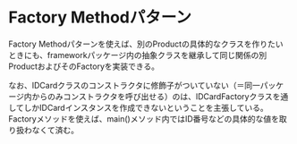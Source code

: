 # Factory Methodパターン

Factory Methodパターンを使えば、別のProductの具体的なクラスを作りたいときにも、frameworkパッケージ内の抽象クラスを継承して同じ関係の別ProductおよびそのFactoryを実装できる。


なお、IDCardクラスのコンストラクタに修飾子がついていない（＝同一パッケージ内からのみコンストラクタを呼び出せる）のは、IDCardFactoryクラスを通してしかIDCardインスタンスを作成できないということを主張している。
Factoryメソッドを使えば、main()メソッド内ではID番号などの具体的な値を取り扱わなくて済む。

